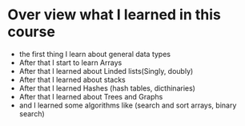 # Over view what I learned in this course

- the first thing I learn about general data types 
- After that I start to learn Arrays
- After that I learned about Linded lists(Singly, doubly)
- After that I learned about stacks
- After that I learned Hashes (hash tables, dicthinaries)
- After that I learned about Trees and Graphs
- and I learned some algorithms like (search and sort arrays, binary search)
